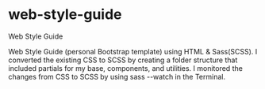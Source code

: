 # web-style-guide
 Web Style Guide
<p>Web Style Guide (personal Bootstrap template) using HTML & Sass(SCSS). I converted the existing CSS to SCSS by creating a folder structure that included partials for my base, components, and utilities. I monitored the changes from CSS to SCSS by using sass --watch in the Terminal.</p>
